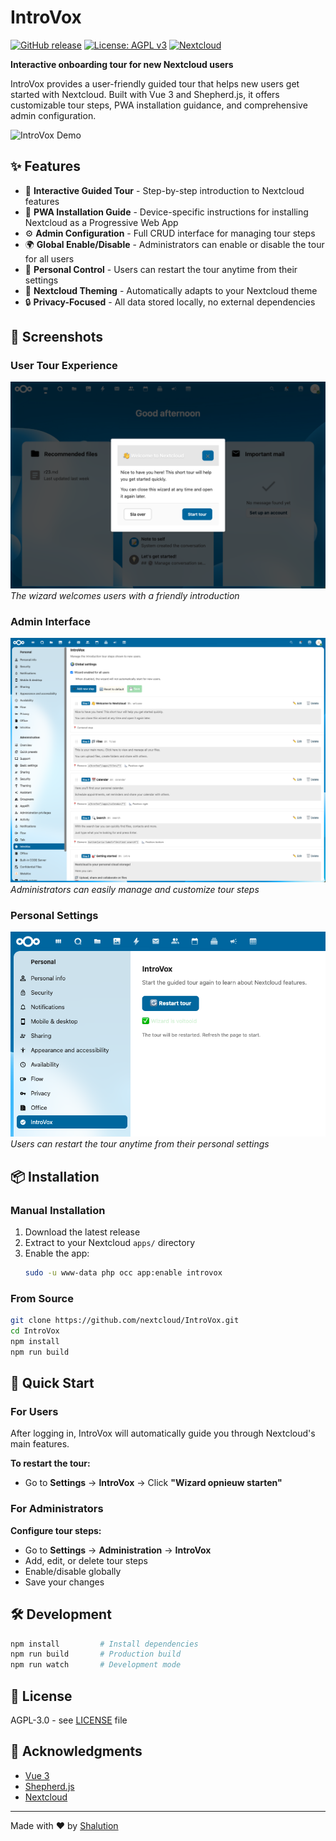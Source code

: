 # IntroVox

[![GitHub release](https://img.shields.io/github/release/nextcloud/IntroVox.svg)](https://github.com/nextcloud/IntroVox/releases)
[![License: AGPL v3](https://img.shields.io/badge/License-AGPL%20v3-blue.svg)](https://www.gnu.org/licenses/agpl-3.0)
[![Nextcloud](https://img.shields.io/badge/Nextcloud-30--32-blue)](https://nextcloud.com)

**Interactive onboarding tour for new Nextcloud users**

IntroVox provides a user-friendly guided tour that helps new users get started with Nextcloud. Built with Vue 3 and Shepherd.js, it offers customizable tour steps, PWA installation guidance, and comprehensive admin configuration.

![IntroVox Demo](docs/screenshots/wizard-demo.gif)

## ✨ Features

- 🎯 **Interactive Guided Tour** - Step-by-step introduction to Nextcloud features
- 📱 **PWA Installation Guide** - Device-specific instructions for installing Nextcloud as a Progressive Web App
- ⚙️ **Admin Configuration** - Full CRUD interface for managing tour steps
- 🌍 **Global Enable/Disable** - Administrators can enable or disable the tour for all users
- 👤 **Personal Control** - Users can restart the tour anytime from their settings
- 🎨 **Nextcloud Theming** - Automatically adapts to your Nextcloud theme
- 🔒 **Privacy-Focused** - All data stored locally, no external dependencies

## 📸 Screenshots

### User Tour Experience
![Welcome Step](docs/screenshots/welcome-step.png)
*The wizard welcomes users with a friendly introduction*

### Admin Interface
![Admin Configuration](docs/screenshots/admin-interface.png)
*Administrators can easily manage and customize tour steps*

### Personal Settings
![Personal Settings](docs/screenshots/personal-settings.png)
*Users can restart the tour anytime from their personal settings*

## 📦 Installation

### Manual Installation

1. Download the latest release
2. Extract to your Nextcloud `apps/` directory
3. Enable the app:
   ```bash
   sudo -u www-data php occ app:enable introvox
   ```

### From Source

```bash
git clone https://github.com/nextcloud/IntroVox.git
cd IntroVox
npm install
npm run build
```

## 🚀 Quick Start

### For Users
After logging in, IntroVox will automatically guide you through Nextcloud's main features.

**To restart the tour:**
- Go to **Settings** → **IntroVox** → Click **"Wizard opnieuw starten"**

### For Administrators

**Configure tour steps:**
- Go to **Settings** → **Administration** → **IntroVox**
- Add, edit, or delete tour steps
- Enable/disable globally
- Save your changes

## 🛠️ Development

```bash
npm install         # Install dependencies
npm run build       # Production build
npm run watch       # Development mode
```

## 📄 License

AGPL-3.0 - see [LICENSE](LICENSE) file

## 🙏 Acknowledgments

- [Vue 3](https://vuejs.org/)
- [Shepherd.js](https://shepherdjs.dev/)
- [Nextcloud](https://nextcloud.com/)

---

Made with ❤️ by [Shalution](https://shalution.com)
